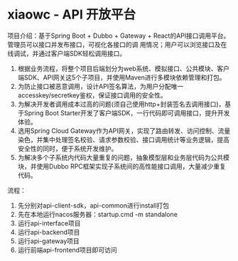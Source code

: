 # xiaowc - API 开放平台
项目介绍：基于Spring Boot + Dubbo + Gateway + React的API接口调用平台。管理员可以接口并发布接口，可视化各接口的调
用情况；用户可以浏览接口及在线调试，并通过客户端SDK轻松调用接口。
1. 根据业务流程，将整个项目后端划分为web系统、模拟接口、公共模块、客户端SDK、API网关这5个子项目，并使用Maven进行多模块依赖管理和打包。
2. 为防止接口被恶意调用，设计API签名算法，为用户分配唯一accesskey/secretkey鉴权，保证接口调用的安全性。
3. 为解决开发者调用成本过高的问题(须自己使用http+封装签名去调用接口)，基于Spring Boot Starter开发了客户端SDK，一行代码即可调用接口，提升开发体验。
4. 选用Spring Cloud Gateway作为API网关，实现了路由转发、访问控制、流量染色，并集中处理签名校验、请求参数校验、接口调用统计等业务逻辑，提高安全性的同时，便于系统开发维护。
5. 为解决多个子系统内代码大量重复的问题，抽象模型层和业务层代码为公共模块，并使用Dubbo RPC框架实现子系统间的高性能接口调用，大量减少重复代码。

流程：
1. 先分别对api-client-sdk，api-common进行install打包
2. 先在本地运行nacos服务器：startup.cmd -m standalone
3. 运行api-interface项目
4. 运行api-backend项目
5. 运行api-gateway项目
6. 运行前端api-frontend项目即可访问
